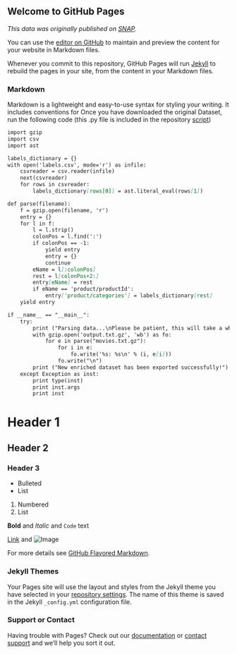 ## Welcome to GitHub Pages

*This data was originally published on [SNAP](https://snap.stanford.edu/data/web-Movies.html).*

You can use the [editor on GitHub](https://github.com/bazakoskon/labels-on-Amazon-movie-reviews-dataset/edit/master/README.md) to maintain and preview the content for your website in Markdown files.

Whenever you commit to this repository, GitHub Pages will run [Jekyll](https://jekyllrb.com/) to rebuild the pages in your site, from the content in your Markdown files.

### Markdown

Markdown is a lightweight and easy-to-use syntax for styling your writing. It includes conventions for
Once you have downloaded the original Dataset, run the following code (this .py file is included in the repository [script](https://raw.githubusercontent.com/bazakoskon/labels-on-Amazon-movie-reviews-dataset/master/enrich.py))

```markdown
import gzip
import csv
import ast

labels_dictionary = {}
with open('labels.csv', mode='r') as infile:
    csvreader = csv.reader(infile)
    next(csvreader)
    for rows in csvreader:
        labels_dictionary[rows[0]] = ast.literal_eval(rows[1])

def parse(filename):
    f = gzip.open(filename, 'r')
    entry = {}
    for l in f:
        l = l.strip()
        colonPos = l.find(':')
        if colonPos == -1:
            yield entry
            entry = {}
            continue
        eName = l[:colonPos]
        rest = l[colonPos+2:]
        entry[eName] = rest
        if eName == 'product/productId':
            entry['product/categories'] = labels_dictionary[rest]    
    yield entry

if __name__ == "__main__":
    try:
        print ("Parsing data...\nPlease be patient, this will take a while...")
        with gzip.open('output.txt.gz', 'wb') as fo:
            for e in parse("movies.txt.gz"):
                for i in e:
                    fo.write('%s: %s\n' % (i, e[i]))
                fo.write("\n")
        print ("New enriched dataset has been exported successfully!")
    except Exception as inst:
        print type(inst)
        print inst.args
        print inst
```
# Header 1
## Header 2
### Header 3

- Bulleted
- List

1. Numbered
2. List

**Bold** and _Italic_ and `Code` text

[Link](url) and ![Image](src)

For more details see [GitHub Flavored Markdown](https://guides.github.com/features/mastering-markdown/).

### Jekyll Themes

Your Pages site will use the layout and styles from the Jekyll theme you have selected in your [repository settings](https://github.com/bazakoskon/labels-on-Amazon-movie-reviews-dataset/settings). The name of this theme is saved in the Jekyll `_config.yml` configuration file.

### Support or Contact

Having trouble with Pages? Check out our [documentation](https://help.github.com/categories/github-pages-basics/) or [contact support](https://github.com/contact) and we’ll help you sort it out.
